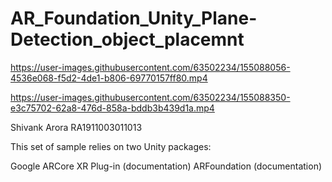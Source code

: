 # AR_Foundation_Unity_Plane-Detection_object_placemnt


https://user-images.githubusercontent.com/63502234/155088056-4536e068-f5d2-4de1-b806-69770157ff80.mp4



https://user-images.githubusercontent.com/63502234/155088350-e3c75702-62a8-476d-858a-bddb3b439d1a.mp4


Shivank Arora
RA1911003011013


This set of sample relies on two Unity packages:

Google ARCore XR Plug-in (documentation)
ARFoundation (documentation)
